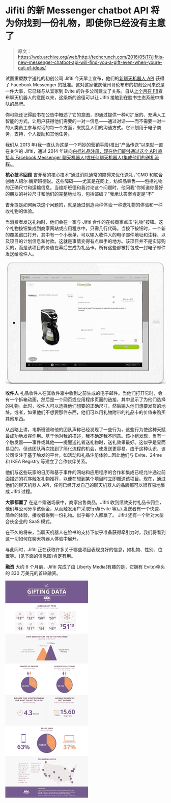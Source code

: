 # Jifiti 的新 Messenger chatbot API 将为你找到一份礼物，即使你已经没有主意了

> 原文：<https://web.archive.org/web/http://techcrunch.com/2016/05/17/jifitis-new-messenger-chatbot-api-will-find-you-a-gift-even-when-youre-out-of-ideas/>

试图重塑数字送礼的初创公司 Jifiti 今天早上宣布，他们的[新聊天机器人 API](https://web.archive.org/web/20230327185127/http://gifts.jifiti.com/solutions/gifts-bot-api/) 获得了 Facebook Messenger 的批准。这对这家俄亥俄州哥伦布市的初创公司来说是一件大事，它已经与从宜家到 Evite 的许多公司建立了关系。自从[上个月在 F8](https://web.archive.org/web/20230327185127/https://techcrunch.com/2016/04/12/agents-on-messenger/)宣布聊天机器人的意图以来，这条新的途径可以让 Jifiti 接触到在脸书生态系统中排队的品牌。

你可能还记得脸书在公告中概述了它的意图，即通过提供一种可扩展的、充满人工智能的方式，让用户获得他们需要的一对一信息——通过对话——而不需要一对一的人类员工参与对话的每一个方面，来扰乱人们的沟通方式。它计划用于电子商务，支持，个人援助和其他任务。

我们从 2013 年(我一直认为这是一个巧妙的营销手段)推出“产品传送”以来就一直在关注的 Jifiti，通过 2014 年转向[白标礼品注册，现在他们能够通过这个 API 直接与 Facebook Messenger 聊天机器人(或任何聊天机器人)集成他们的送礼流程。](https://web.archive.org/web/20230327185127/https://techcrunch.com/2014/01/16/gifting-startup-jifiti-adds-another-1-million-launches-white-labeled-registry-app-for-ikea-portland/)

**核心技术回顾**
吉菲蒂的核心技术“通过消除通常的障碍来优化送礼，”CMO 和联合创始人绍尔·魏斯班德说。这些障碍——尤其是在网上，纺织品零售——包括礼物的正确尺寸和运输信息。当维斯班德和我讨论这个问题时，他问我“你知道你最好的朋友的衬衫尺寸和他们的完整地址吗，包括邮编？”我承认答案肯定是“不”

吉菲提是如何解决这个问题的，就是通过创造两种体验:一种送礼物的体验和一种收礼物的体验。

当消费者发送礼物时，他们会在一家与 Jifiti 合作的在线商家点击“礼物”按钮。这个礼物按钮集成到商家网站或应用程序中，只需几行代码。当按下按钮时，一个新的覆盖窗口打开，其中有一个小表单，可以输入收件人的电子邮件地址和注释，以及项目的计划信息和付款。这就是事情变得有点棘手的地方。该项目并不是实际购买的，而是该项目的价值在幕后生成为礼品卡。所有这些都被打包成一封电子邮件发送给收件人。

[![eviteJifiti](img/ae6a6ab27c02fd16a2bbada3e022ad04.png)](https://web.archive.org/web/20230327185127/https://techcrunch.com/2016/05/17/jifitis-new-messenger-chatbot-api-will-find-you-a-gift-even-when-youre-out-of-ideas/evitejifiti/)

**收件人**
礼品收件人在其收件箱中收到之前生成的电子邮件。当他们打开它时，会有一个拆箱动画，然后是一个网页或应用程序页面的链接，其中显示了为他们选择的礼物。此时，收件人可以选择他们想要的正确尺寸，然后输入他们想要发货的地址。或者，如果他们不想要那件东西，他们可以用礼物附带的礼品卡的价值来购买其他东西。

从战略上讲，韦斯班德和他的团队声称已经发现了一些行为，这些行为使这种天赋最成功地发挥作用。基于他对我的描述，我不确定我不同意。该小组发现，当有一个触发器——事件或其他——提醒送礼者送礼物时，送礼效果最好。这似乎是显而易见的，但该团队再次找到了简化流程的机会，使发送更容易。由于这种认识，该公司专注于基于触发的平台，如活动和礼品注册体验…因此他们与 Evite、24me 和 IKEA Registry 等建立了合作伙伴关系。

他们与这些玩家的日历和基于事件的网站和应用程序的合作和集成已经允许通过前面描述的程序触发礼物推荐，以便在想到某个项目时立即赠送该项目。现在，通过他们的聊天机器人 API，任何已经开发自己的聊天机器人的品牌都可以很容易地集成 Jifiti 过程。

**大家都赢了**
在这个赠送场景中，商家出售商品，Jifiti 收到绩效支付礼品卡佣金，他们与公司分享该佣金，从而触发用户采取行动(Evite 等)。).发送者有一个快速、简单的体验，接收者得到一份礼物。似乎每个人都赢了。
Jifiti 还有一个针对大型合伙企业的 SaaS 模式。

在不久的将来，当聊天机器人在脸书的支持下似乎准备获得牵引力时，我们将看到这一切如何在聊天机器人体验中展开。

与此同时，Jifiti 正在获取许多关于哪些项目表现良好的信息，如礼物、性别、位置等。(见下面的信息图)肯定有用。

**融资**
大约 6 个月前，Jifiti 完成了由 Liberty Media(有趣的是，它拥有 Evite)牵头的 330 万美元的首轮融资。

[![jifiti_infographic final](img/1fc93b4fbbd0543a04af64c52946cf15.png)](https://web.archive.org/web/20230327185127/https://techcrunch.com/2016/05/17/jifitis-new-messenger-chatbot-api-will-find-you-a-gift-even-when-youre-out-of-ideas/jifiti_infographic-final/)
